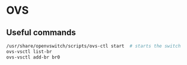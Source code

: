 
# OVS

## Useful commands
```bash
/usr/share/openvswitch/scripts/ovs-ctl start  # starts the switch
ovs-vsctl list-br
ovs-vsctl add-br br0 
```